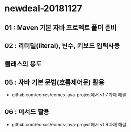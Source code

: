 # newdeal-20181127

## 01 : Maven 기본 자바 프로젝트 폴더 준비

## 02 : 리터럴(literal), 변수, 키보드 입력사용 

## 클래스의 용도 

## 05 : 자바 기본 문법(흐름제어문) 활용
- github.com/eomcs/eomcs-java-project에서 v1.7 과제 해결 

## 06 : 메서드 활용
- github.com/eomcs/eomcs-java-project에서 v1.8 과제 해결 